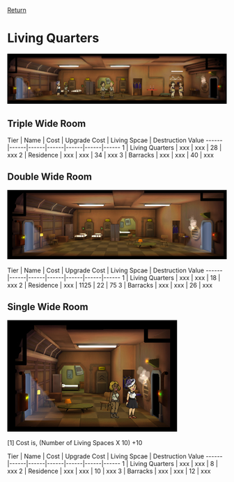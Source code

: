 [Return](../README.md)

Living Quarters
===========

![Living Quarters](t1images/t1tripplelivingquarters.jpg)

## Triple Wide Room

Tier | Name | Cost | Upgrade Cost | Living Spcae | Destruction Value
------|------|------|------|------|------|------
1 | Living Quarters | xxx | xxx | 28 | xxx
2 | Residence | xxx | xxx | 34 | xxx
3 | Barracks | xxx | xxx | 40 | xxx

## Double Wide Room

![Living Quarters](t1images/t1doublelivingquarters.jpg)

Tier | Name | Cost | Upgrade Cost | Living Spcae | Destruction Value
------|------|------|------|------|------|------
1 | Living Quarters | xxx | xxx | 18 | xxx
2 | Residence | xxx | 1125 | 22 | 75
3 | Barracks | xxx | xxx | 26 | xxx

## Single Wide Room

![Living Quarters](t1images/t1singlelivingquarters.jpg)

[1] Cost is, (Number of Living Spaces X 10) +10

Tier | Name | Cost | Upgrade Cost | Living Spcae | Destruction Value
------|------|------|------|------|------|------
1 | Living Quarters | xxx | xxx | 8 | xxx
2 | Residence | xxx | xxx | 10 | xxx
3 | Barracks | xxx | xxx | 12 | xxx
